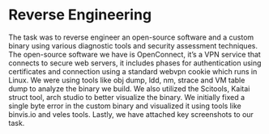 # Reverse Engineering
 
 The task was to reverse engineer an open-source software and a custom binary using various diagnostic tools and security assessment techniques. The open-source software we have is OpenConnect, it’s a VPN service that connects to secure web servers, it includes phases for authentication using certificates and connection using a standard webvpn cookie which runs in Linux. We were using tools like obj dump, ldd, nm, strace and VM table dump to analyze the binary we build. We also utilized the Scitools, Kaitai struct tool, arch studio to better visualize the binary. We initially fixed a single byte error in the custom binary and visualized it using tools like binvis.io and veles tools. Lastly, we have attached key screenshots to our task.

